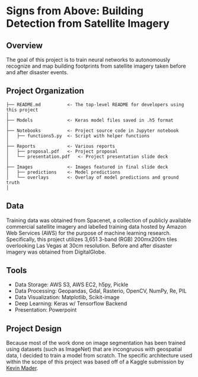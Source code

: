 # Signs from Above: Building Detection from Satellite Imagery

## Overview
The goal of this project is to train neural networks to autonomously recognize and map building footprints from satellite imagery taken before and after disaster events.  

## Project Organization
    ├── README.md          <- The top-level README for developers using this project
    │
    ├── Models             <- Keras model files saved in .h5 format
    │
    ├── Notebooks          <- Project source code in Jupyter notebook
    │   ├── functions5.py  <- Script with helper functions
    │
    ├── Reports            <- Various reports
    │   ├── proposal.pdf   <- Project proposal
    │   └── presentation.pdf   <- Project presentation slide deck
    │
    ├── Images             <- Images featured in final slide deck
    │   ├── predictions    <- Model predictions
    │   └── overlays       <- Overlay of model predictions and ground truth
    │   

## Data
Training data was obtained from Spacenet, a collection of publicly available commercial satellite imagery and labelled training data hosted by Amazon Web Services (AWS) for the purpose of machine learning research. Specifically, this project utilizes 3,651 3-band (RGB) 200mx200m tiles overlooking Las Vegas at 30cm resolution. Before and after disaster imagery was obtained from DigitalGlobe.  

## Tools
* Data Storage: AWS S3, AWS EC2, h5py, Pickle
* Data Processing: Geopandas, Gdal, Rasterio, OpenCV, NumPy, Re, PIL
* Data Visualization: Matplotlib, Scikit-image
* Deep Learning: Keras w/ Tensorflow Backend
* Presentation: Powerpoint   

## Project Design
Because most of the work done on image segmentation has been trained using datasets (such as ImageNet) that are incongruous with geospatial data, I decided to train a model from scratch. The specific architecture used within the scope of this project was based off of a Kaggle submission by [Kevin Mader](https://www.kaggle.com/kmader/synthetic-word-ocr).

